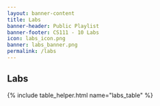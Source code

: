 ```yaml
---
layout: banner-content
title: Labs
banner-header: Public Playlist
banner-footer: CS111 - 10 Labs
icon: labs_icon.png
banner: labs_banner.png
permalink: /labs
---
```


## Labs

{% include table_helper.html name="labs_table" %}
